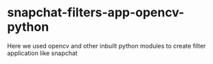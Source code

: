 # snapchat-filters-app-opencv-python
Here we used opencv and other inbuilt python modules to create filter application like snapchat
